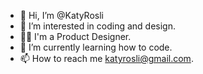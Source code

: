 - 👋 Hi, I’m @KatyRosli
- 👀 I’m interested in coding and design.
- 👩‍💻 I'm a Product Designer.
- 🌱 I’m currently learning how to code. 
- 📫 How to reach me katyrosli@gmail.com.

<!---
KatyRosli/KatyRosli is a ✨ special ✨ repository because its `README.md` (this file) appears on your GitHub profile.
You can click the Preview link to take a look at your changes.
--->
